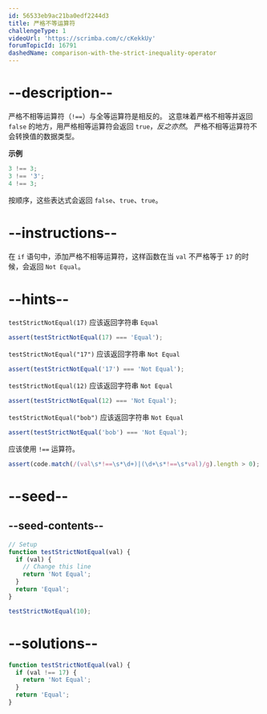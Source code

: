 ```yaml
---
id: 56533eb9ac21ba0edf2244d3
title: 严格不等运算符
challengeType: 1
videoUrl: 'https://scrimba.com/c/cKekkUy'
forumTopicId: 16791
dashedName: comparison-with-the-strict-inequality-operator
---
```


# --description--

严格不相等运算符（`!==`）与全等运算符是相反的。 这意味着严格不相等并返回 `false` 的地方，用严格相等运算符会返回 `true`，_反之亦然_。 严格不相等运算符不会转换值的数据类型。

**示例**

```js
3 !== 3;
3 !== '3';
4 !== 3;
```

按顺序，这些表达式会返回 `false`、`true`、`true`。

# --instructions--

在 `if` 语句中，添加严格不相等运算符，这样函数在当 `val` 不严格等于 `17` 的时候，会返回 `Not Equal`。

# --hints--

`testStrictNotEqual(17)` 应该返回字符串 `Equal`

```js
assert(testStrictNotEqual(17) === 'Equal');
```

`testStrictNotEqual("17")` 应该返回字符串 `Not Equal`

```js
assert(testStrictNotEqual('17') === 'Not Equal');
```

`testStrictNotEqual(12)` 应该返回字符串 `Not Equal`

```js
assert(testStrictNotEqual(12) === 'Not Equal');
```

`testStrictNotEqual("bob")` 应该返回字符串 `Not Equal`

```js
assert(testStrictNotEqual('bob') === 'Not Equal');
```

应该使用 `!==` 运算符。

```js
assert(code.match(/(val\s*!==\s*\d+)|(\d+\s*!==\s*val)/g).length > 0);
```

# --seed--

## --seed-contents--

```js
// Setup
function testStrictNotEqual(val) {
  if (val) {
    // Change this line
    return 'Not Equal';
  }
  return 'Equal';
}

testStrictNotEqual(10);
```

# --solutions--

```js
function testStrictNotEqual(val) {
  if (val !== 17) {
    return 'Not Equal';
  }
  return 'Equal';
}
```
